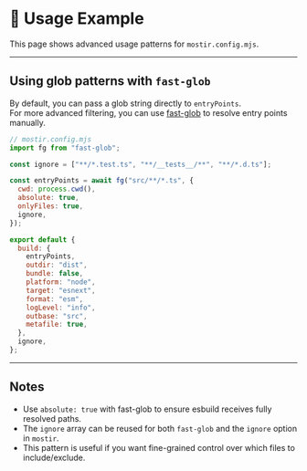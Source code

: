 # 📖 Usage Example

This page shows advanced usage patterns for `mostir.config.mjs`.

---

## Using glob patterns with `fast-glob`

By default, you can pass a glob string directly to `entryPoints`.  
For more advanced filtering, you can use [fast-glob](https://github.com/mrmlnc/fast-glob) to resolve entry points manually.

```js
// mostir.config.mjs
import fg from "fast-glob";

const ignore = ["**/*.test.ts", "**/__tests__/**", "**/*.d.ts"];

const entryPoints = await fg("src/**/*.ts", {
  cwd: process.cwd(),
  absolute: true,
  onlyFiles: true,
  ignore,
});

export default {
  build: {
    entryPoints,
    outdir: "dist",
    bundle: false,
    platform: "node",
    target: "esnext",
    format: "esm",
    logLevel: "info",
    outbase: "src",
    metafile: true,
  },
  ignore,
};
```

---

## Notes
- Use `absolute: true` with fast-glob to ensure esbuild receives fully resolved paths.  
- The `ignore` array can be reused for both `fast-glob` and the `ignore` option in `mostir`.  
- This pattern is useful if you want fine-grained control over which files to include/exclude.